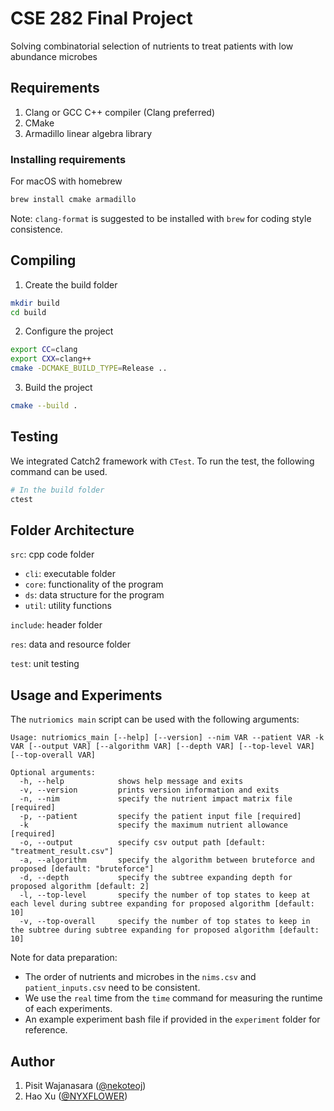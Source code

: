 # CSE 282 Final Project

Solving combinatorial selection of nutrients to treat patients with low
abundance microbes

## Requirements

1. Clang or GCC C++ compiler (Clang preferred)
2. CMake
3. Armadillo linear algebra library

### Installing requirements

For macOS with homebrew

```sh
brew install cmake armadillo
```

Note: `clang-format` is suggested to be installed with `brew` for coding style consistence.

## Compiling

1. Create the build folder

```sh
mkdir build
cd build
```

2. Configure the project

```sh
export CC=clang
export CXX=clang++
cmake -DCMAKE_BUILD_TYPE=Release ..
```

3. Build the project

```sh
cmake --build .
```

## Testing

We integrated Catch2 framework with `CTest`. To run the test, the following
command can be used.

```sh
# In the build folder
ctest
```

## Folder Architecture

`src`: cpp code folder

- `cli`: executable folder 
- `core`: functionality of the program
- `ds`: data structure for the program
- `util`: utility functions

`include`: header folder

`res`: data and resource folder

`test`: unit testing

## Usage and Experiments

The `nutriomics main` script can be used with the following arguments:

```shell
Usage: nutriomics_main [--help] [--version] --nim VAR --patient VAR -k VAR [--output VAR] [--algorithm VAR] [--depth VAR] [--top-level VAR] [--top-overall VAR]

Optional arguments:
  -h, --help            shows help message and exits 
  -v, --version         prints version information and exits 
  -n, --nim             specify the nutrient impact matrix file [required]
  -p, --patient         specify the patient input file [required]
  -k                    specify the maximum nutrient allowance [required]
  -o, --output          specify csv output path [default: "treatment_result.csv"]
  -a, --algorithm       specify the algorithm between bruteforce and proposed [default: "bruteforce"]
  -d, --depth           specify the subtree expanding depth for proposed algorithm [default: 2]
  -l, --top-level       specify the number of top states to keep at each level during subtree expanding for proposed algorithm [default: 10]
  -v, --top-overall     specify the number of top states to keep in the subtree during subtree expanding for proposed algorithm [default: 10]
```

Note for data preparation:

- The order of nutrients and microbes in the `nims.csv` and `patient_inputs.csv` need to be consistent.
- We use the `real` time from the `time` command for measuring the runtime of each experiments.
- An example experiment bash file if provided in the `experiment` folder for reference.

## Author

1. Pisit Wajanasara ([@nekoteoj](https://github.com/nekoteoj))
2. Hao Xu ([@NYXFLOWER](https://github.com/NYXFLOWER))
